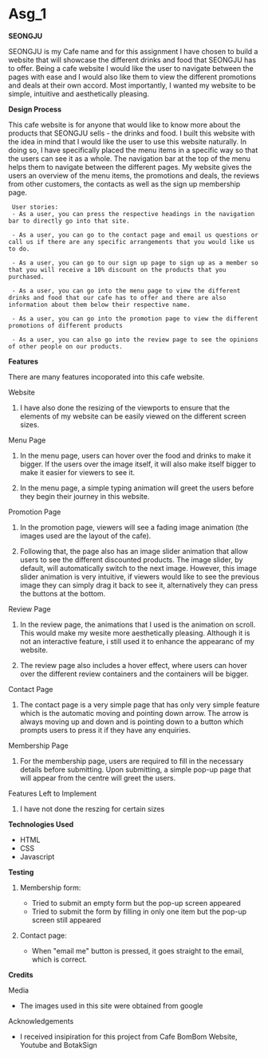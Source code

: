 # Asg_1

<b>SEONGJU</b>

SEONGJU is my Cafe name and for this assignment I have chosen to build a website that will showcase the different drinks and food that SEONGJU has to offer. Being a cafe website I would like the user to navigate between the pages with ease and I would also like them to view the different promotions and deals at their own accord. Most importantly, I wanted my website to be simple, intuitive and aesthetically pleasing.

<b>Design Process</b>

This cafe website is for anyone that would like to know more about the products that SEONGJU sells - the drinks and food. I built this website with the idea in mind that I would like the user to use this website naturally. In doing so, I have specifically placed the menu items in a specific way so that the users can see it as a whole. The navigation bar at the top of the menu helps them to navigate between the different pages. My website gives the users an overview of the menu items, the promotions and deals, the reviews from other customers, the contacts as well as the sign up membership page.

     User stories:
     - As a user, you can press the respective headings in the navigation bar to directly go into that site.

     - As a user, you can go to the contact page and email us questions or call us if there are any specific arrangements that you would like us to do.

     - As a user, you can go to our sign up page to sign up as a member so that you will receive a 10% discount on the products that you purchased.

     - As a user, you can go into the menu page to view the different drinks and food that our cafe has to offer and there are also information about them below their respective name.

     - As a user, you can go into the promotion page to view the different promotions of different products

     - As a user, you can also go into the review page to see the opinions of other people on our products.

<b>Features</b>

There are many features incoporated into this cafe website.

Website

1. I have also done the resizing of the viewports to ensure that the elements of my website can be easily viewed on the different screen sizes.

Menu Page

1. In the menu page, users can hover over the food and drinks to make it bigger. If the users over the image itself, it will also make itself bigger to make it easier for viewers to see it.

2. In the menu page, a simple typing animation will greet the users before they begin their journey in this website.

Promotion Page

1. In the promotion page, viewers will see a fading image animation (the images used are the layout of the cafe).

2. Following that, the page also has an image slider animation that allow users to see the different discounted products. The image slider, by default, will automatically switch to the next image. However, this image slider animation is very intuitive, if viewers would like to see the previous image they can simply drag it back to see it, alternatively they can press the buttons at the bottom.

Review Page

1. In the review page, the animations that I used is the animation on scroll. This would make my wesite more aesthetically pleasing. Although it is not an interactive feature, i still used it to enhance the appearanc of my website.

2. The review page also includes a hover effect, where users can hover over the different review containers and the containers will be bigger.

Contact Page

1. The contact page is a very simple page that has only very simple feature which is the automatic moving and pointing down arrow. The arrow is always moving up and down and is pointing down to a button which prompts users to press it if they have any enquiries.

Membership Page

1. For the membership page, users are required to fill in the necessary details before submitting. Upon submitting, a simple pop-up page that will appear from the centre will greet the users.

Features Left to Implement

1. I have not done the reszing for certain sizes

<b>Technologies Used</b>

- HTML
- CSS
- Javascript

<b>Testing</b>

1. Membership form:

   - Tried to submit an empty form but the pop-up screen appeared
   - Tried to submit the form by filling in only one item but the pop-up screen still appeared

2. Contact page:
   - When "email me" button is pressed, it goes straight to the email, which is correct.

<b>Credits</b>

Media

- The images used in this site were obtained from google

Acknowledgements

- I received insipiration for this project from Cafe BomBom Website, Youtube and BotakSign
